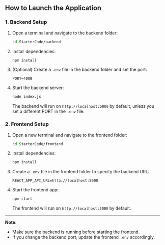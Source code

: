 ## How to Launch the Application

### 1. Backend Setup

1. Open a terminal and navigate to the backend folder:
	```sh
	cd StarterCode/backend
	```
2. Install dependencies:
	```sh
	npm install
	```
3. (Optional) Create a `.env` file in the backend folder and set the port:
	```env
	PORT=4000
	```
4. Start the backend server:
	```sh
	node index.js
	```
	The backend will run on `http://localhost:5000` by default, unless you set a different PORT in the `.env` file.

### 2. Frontend Setup

1. Open a new terminal and navigate to the frontend folder:
	```sh
	cd StarterCode/frontend
	```
2. Install dependencies:
	```sh
	npm install
	```
3. Create a `.env` file in the frontend folder to specify the backend URL:
	```env
	REACT_APP_API_URL=http://localhost:5000
	```
4. Start the frontend app:
	```sh
	npm start
	```
	The frontend will run on `http://localhost:3000` by default.
---

**Note:**
- Make sure the backend is running before starting the frontend.
- If you change the backend port, update the frontend `.env` accordingly.
